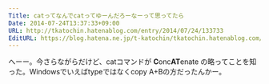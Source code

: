 ```yaml
---
Title: catってなんでcatってゆーんだろーなーって思ってたら
Date: 2014-07-24T13:37:33+09:00
URL: http://tkatochin.hatenablog.com/entry/2014/07/24/133733
EditURL: https://blog.hatena.ne.jp/t-katochin/tkatochin.hatenablog.com/atom/entry/12921228815728767575
---
```


へーー。今さらながらだけど、catコマンドが <b>C</b>onc<b>AT</b>enate の略ってことを知った。Windowsでいえばtypeではなくcopy A+Bの方だったんかー。
